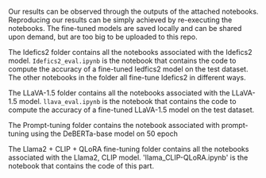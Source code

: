 Our results can be observed through the outputs of the attached notebooks. Reproducing our results can be simply achieved by re-executing the notebooks. The fine-tuned models are saved locally and can be shared upon demand, but are too big to be uploaded to this repo.

The Idefics2 folder contains all the notebooks associated with the Idefics2 model. `Idefics2_eval.ipynb` is the notebook that contains the code to compute the accuracy of a fine-tuned Iedfics2 model on the test dataset. The other notebooks in the folder all fine-tune Idefics2 in different ways.

The LLaVA-1.5 folder contains all the notebooks associated with the LLaVA-1.5 model.  `llava_eval.ipynb` is the notebook that contains the code to compute the accuracy of a fine-tuned LLaVA-1.5 model on the test dataset.

The Prompt-tuning folder contains the notebook associated with prompt-tuning using the DeBERTa-base model on 50 epoch

The Llama2 + CLIP + QLoRA fine-tuning folder contains all the notebooks associated with the Llama2, CLIP model. 'llama_CLIP-QLoRA.ipynb' is the notebook that contains the code of this part.
